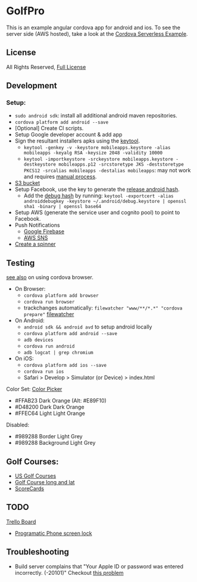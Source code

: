 # GolfPro
This is an example angular cordova app for android and ios.  To see the server side (AWS hosted), take a look at the [Cordova Serverless Example](https://github.com/wparad/cordova-serverless-example).
## License

All Rights Reserved, [Full License](http://www.binpress.com/license/view/l/f9f510d68afb82d8c2bbfb2c07098b61)

## Development

### Setup:

* `sudo android sdk`: install all additional android maven repositories.
* `cordova platform add android --save`
* [Optional] Create CI scripts.
* Setup Google developer account & add app
* Sign the resultant installers apks using the [keytool](http://stackoverflow.com/questions/26449512/how-to-create-signed-apk-file-using-cordova-command-line-interface).
	* `keytool -genkey -v -keystore mobileapps.keystore -alias mobileapps -keyalg RSA -keysize 2048 -validity 10000`
	* `keytool -importkeystore -srckeystore mobileapps.keystore -destkeystore mobileapps.p12 -srcstoretype JKS -deststoretype PKCS12 -srcalias mobileapps -destalias mobileapps`: may not work and requires [manual process](http://docs.buddybuild.com/docs/uploading-certificates-manually).
* [S3 bucket](https://console.aws.amazon.com/s3/home?region=us-east-1&bucket=golfpro-729379526210&prefix=)
* Setup Facebook, use the key to generate the [release android hash](https://developers.facebook.com/docs/android/getting-started#release-key-hash).
	* Add the [debug hash](https://developers.facebook.com/docs/android/getting-started#samples) by running: `keytool -exportcert -alias androiddebugkey -keystore ~/.android/debug.keystore | openssl sha1 -binary | openssl base64`
* Setup AWS (generate the service user and cognito pool) to point to Facebook.
* Push Notifications
	* [Google Firebase](https://console.firebase.google.com/)
	* [AWS SNS](https://console.aws.amazon.com/sns/v2/home?region=us-east-1#/topics/arn:aws:sns:us-east-1:XXXXXX:GolfPro)
* [Create a spinner](http://www.chimply.com/Generator#classic-spinner,loopingCircle)

## Testing
[see also](https://www.raymondcamden.com/2016/03/22/the-cordova-browser-platform/) on using cordova browser.

* On Browser:
	* `cordova platform add browser`
	* `cordova run browser`
	* trackchanges automatically: `filewatcher "www/**/*.*" "cordova prepare"` [filewatcher](https://github.com/thomasfl/filewatcher)
* On Android:
	* `android sdk && android avd` to setup android locally
	* `cordova platform add android --save`
	* `adb devices`
	* `cordova run android`
	* `adb logcat | grep chromium`
* On iOS:
	* `cordova platform add ios --save`
	* `cordova run ios`
	* Safari > Develop > Simulator (or Device) > index.html

Color Set: [Color Picker](http://www.perbang.dk/rgb/ADFFE5/)

* #FFAB23 Dark Orange (Alt: #E89F10)
* #D48200 Dark Dark Orange
* #FFEC64 Light Light Orange

Disabled:
* #989288 Border Light Grey
* #989288 Background Light Grey

## Golf Courses:

* [US Golf Courses](http://www.pga.com/golf-courses/details)
* [Golf Course long and lat](http://www.distancesfrom.com/Latitude-Longitude.aspx)
* [ScoreCards](http://www.oobgolf.com/courses/)

## TODO

[Trello Board](https://trello.com/b/iLglMJQy/golfpro)
* [Programatic Phone screen lock](https://github.com/cogitor/PhoneGap-OrientationLock)

## Troubleshooting

* Build server complains that "Your Apple ID or password was entered incorrectly. (-20101)" Checkout [this problem](https://github.com/fastlane/fastlane/issues/39)